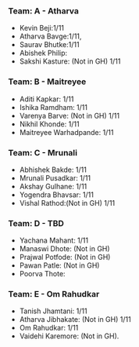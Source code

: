 ### Team: A - Atharva
- Kevin Beji:1/11
- Atharva Bavge:1/11,
- Saurav Bhutke:1/11
- Abishek Philip:
- Sakshi Kasture: (Not in GH) 1/11
### Team: B - Maitreyee
- Aditi Kapkar: 1/11
- Ishika Ramdham: 1/11
- Varenya Barve: (Not in GH) 1/11
- Nikhil Khonde: 1/11
- Maitreyee Warhadpande: 1/11
### Team: C - Mrunali
- Abhishek Bakde: 1/11
- Mrunali Pusadkar: 1/11
- Akshay Gulhane: 1/11
- Yogendra Bhavsar: 1/11
- Vishal Rathod:(Not in GH) 1/11
### Team: D - TBD 
- Yachana Mahant: 1/11
- Manaswi Dhote: (Not in GH)
- Prajwal Potfode: (Not in GH)
- Pawan Patle: (Not in GH) 
- Poorva Thote: 
### Team: E - Om Rahudkar
- Tanish Jhamtani: 1/11
- Atharva Jibhakate: (Not in GH) 1/11
- Om Rahudkar: 1/11
- Vaidehi Karemore: (Not in GH).
